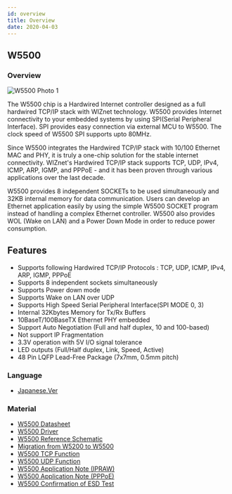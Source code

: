 ```yaml
---
id: overview
title: Overview
date: 2020-04-03
---
```


## W5500

### Overview

![W5500 Photo 1](/document_framework/blob/img/products/w5500/img_w5500h.jpg)

The W5500 chip is a Hardwired Internet controller designed as a full
hardwired TCP/IP stack with WIZnet technology. W5500 provides Internet
connectivity to your embedded systems by using SPI(Serial Peripheral
Interface). SPI provides easy connection via external MCU to W5500. The
clock speed of W5500 SPI supports upto 80MHz.

Since W5500 integrates the Hardwired TCP/IP stack with 10/100 Ethernet
MAC and PHY, it is truly a one-chip solution for the stable internet
connectivity. WIZnet's Hardwired TCP/IP stack supports TCP, UDP, IPv4,
ICMP, ARP, IGMP, and PPPoE - and it has been proven through various
applications over the last decade.

W5500 provides 8 independent SOCKETs to be used simultaneously and 32KB
internal memory for data communication. Users can develop an Ethernet
application easily by using the simple W5500 SOCKET program instead of
handling a complex Ethernet controller. W5500 also provides WOL (Wake on
LAN) and a Power Down Mode in order to reduce power consumption.

## Features

  - Supports following Hardwired TCP/IP Protocols : TCP, UDP, ICMP,
    IPv4, ARP, IGMP, PPPoE
  - Supports 8 independent sockets simultaneously
  - Supports Power down mode
  - Supports Wake on LAN over UDP
  - Supports High Speed Serial Peripheral Interface(SPI MODE 0, 3)
  - Internal 32Kbytes Memory for Tx/Rx Buffers
  - 10BaseT/100BaseTX Ethernet PHY embedded
  - Support Auto Negotiation (Full and half duplex, 10 and 100-based)
  - Not support IP Fragmentation
  - 3.3V operation with 5V I/O signal tolerance
  - LED outputs (Full/Half duplex, Link, Speed, Active)
  - 48 Pin LQFP Lead-Free Package (7x7mm, 0.5mm pitch)

### Language

  - [Japanese.Ver]()

### Material

  - [W5500 Datasheet](Datasheet.md)
  - [W5500 Driver](Driver.txt)
  - [W5500 Reference Schematic](Ref._Schematic.md)
  - [Migration from W5200 to W5500](Migration_from_W5200.txt)
  - [W5500 TCP Function](TCP.md)
  - [W5500 UDP Function](UDP.md)
  - [W5500 Application Note (IPRAW)](IPRAW.md)
  - [W5500 Application Note (PPPoE)](PPPoE.md)
  - [W5500 Confirmation of ESD Test](SPI_Performance.md)
